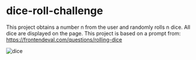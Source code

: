 # dice-roll-challenge
This project obtains a number n from the user and randomly rolls n dice. All dice are displayed on the page. This project is based on a prompt from: https://frontendeval.com/questions/rolling-dice 

![dice](https://github.com/suhas-sunder/dice-roll-challenge/assets/77464593/bd736ed5-397f-42b0-996e-7726b31e5041)
